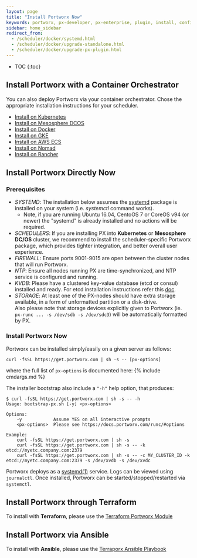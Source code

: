 ```yaml
---
layout: page
title: "Install Portworx Now"
keywords: portworx, px-developer, px-enterprise, plugin, install, configure, container, storage, runc, oci
sidebar: home_sidebar
redirect_from:
  - /scheduler/docker/systemd.html
  - /scheduler/docker/upgrade-standalone.html
  - /scheduler/docker/upgrade-px-plugin.html
---
```


* TOC
{:toc}

## Install Portworx with a Container Orchestrator
You can also deploy Portworx via your container orchestrator.  Chose the appropriate installation instructions for your scheduler.

* [Install on Kubernetes](/scheduler/kubernetes)
* [Install on Mesosphere DCOS](/scheduler/mesosphere-dcos/install.html)
* [Install on Docker](/scheduler/docker/install-standalone.html)
* [Install on GKE](/cloud/gcp/gke.html)
* [Install on AWS ECS](/cloud/aws/ecs.html)
* [Install on Nomad](/scheduler/nomad/install.html)
* [Install on Rancher](/scheduler/rancher/install.html)

## Install Portworx Directly Now

### Prerequisites

* *SYSTEMD*: The installation below assumes the [systemd](https://en.wikipedia.org/wiki/Systemd) package is installed on your system (i.e. _systemctl_ command works).
    - Note, if you are running Ubuntu 16.04, CentoOS 7 or CoreOS v94 (or newer) the "systemd" is already installed and no actions will be required.
* *SCHEDULERS*: If you are installing PX into **Kubernetes** or **Mesosphere DC/OS** cluster, we recommend to install the scheduler-specific Portworx package, which provides tighter integration, and better overall user experience.
* *FIREWALL*: Ensure ports 9001-9015 are open between the cluster nodes that will run Portworx.
* *NTP*: Ensure all nodes running PX are time-synchronized, and NTP service is configured and running.
* *KVDB*: Please have a clustered key-value database (etcd or consul) installed and ready. For etcd installation instructions refer this [doc](/maintain/etcd.html).
* *STORAGE*: At least one of the PX-nodes should have extra storage available, in a form of unformatted partition or a disk-drive.<br/> Also please note that storage devices explicitly given to Portworx (ie. `px-runc ... -s /dev/sdb -s /dev/sdc3`) will be automatically formatted by PX.

### Install Portworx Now

Portworx can be installed simply/easily on a given server as follows:

```
curl -fsSL https://get.portworx.com | sh -s -- [px-options]
```
where the full list of `px-options` is documented here:
{% include cmdargs.md %}

The installer bootstrap also include a `"-h"` help option, that produces:
```
$ curl -fsSL https://get.portworx.com | sh -s -- -h
Usage: bootstrap-px.sh [-y] <px-options>

Options:
    -y            Assume YES on all interactive prompts
    <px-options>  Please see https://docs.portworx.com/runc/#options

Example:
    curl -fsSL https://get.portworx.com | sh -s
    curl -fsSL https://get.portworx.com | sh -s -- -k etcd://myetc.company.com:2379
    curl -fsSL https://get.portworx.com | sh -s -- -c MY_CLUSTER_ID -k etcd://myetc.company.com:2379 -s /dev/xvdb -s /dev/xvdc
```

Portworx deploys as a [systemd(1)](https://en.wikipedia.org/wiki/Systemd) service.
Logs can be viewed using `journalctl`.
Once installed, Portworx can be started/stopped/restarted via `systemctl`.

## Install Portworx through Terraform

To install with **Terraform**, please use the [Terraform Portworx Module](https://registry.terraform.io/modules/portworx/portworx-instance/)

## Install Portworx via Ansible

To install with **Ansible**, please use the [Terraporx Ansible Playbook](https://github.com/portworx/terraporx/tree/master/automation/ansible/portworx)

